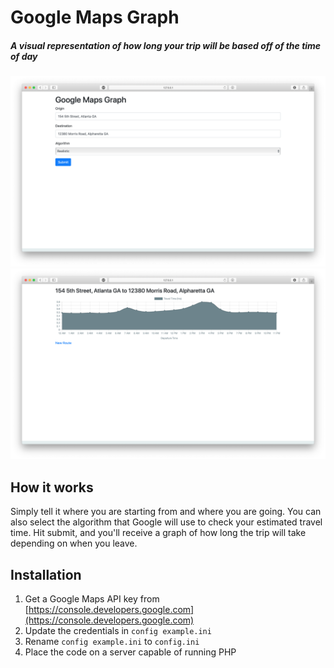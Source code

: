 # Google Maps Graph
##### A visual representation of how long your trip will be based off of the time of day

![Form](Form.png)
![Result](Result.png)

## How it works
Simply tell it where you are starting from and where you are going. You can also select the algorithm that Google will use to check your estimated travel time. Hit submit, and you'll receive a graph of how long the trip will take depending on when you leave.

## Installation
1. Get a Google Maps API key from [https://console.developers.google.com](https://console.developers.google.com)
2. Update the credentials in `config example.ini`
3. Rename `config example.ini` to `config.ini`
4. Place the code on a server capable of running PHP
